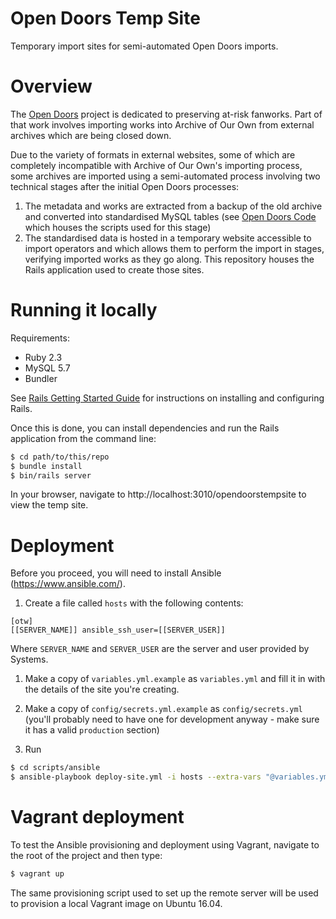 # Open Doors Temp Site
Temporary import sites for semi-automated Open Doors imports.

# Overview
The [Open Doors](http://opendoors.transformativeworks.org/) project is dedicated to preserving at-risk fanworks. Part of 
that work involves importing works into Archive of Our Own from external archives which are being closed down. 

Due to the variety of formats in external websites, some of which are completely incompatible with Archive of Our Own's
importing process, some archives are imported using a semi-automated process involving two technical stages after the
initial Open Doors processes:

1. The metadata and works are extracted from a backup of the old archive and converted into standardised MySQL tables 
(see [Open Doors Code](https://github.com/otwcode/open-doors-code) which houses the scripts used for this stage)
1. The standardised data is hosted in a temporary website accessible to import operators and which allows them to 
perform the import in stages, verifying imported works as they go along. This repository houses the Rails application 
used to create those sites.

# Running it locally
Requirements:
- Ruby 2.3
- MySQL 5.7
- Bundler

See [Rails Getting Started Guide](http://guides.rubyonrails.org/getting_started.html) for instructions on installing and configuring Rails.

Once this is done, you can install dependencies and run the Rails application from the command line:
```bash
$ cd path/to/this/repo
$ bundle install
$ bin/rails server
``` 

In your browser, navigate to http://localhost:3010/opendoorstempsite to view the temp site.

# Deployment
Before you proceed, you will need to install Ansible (https://www.ansible.com/).

1. Create a file called `hosts` with the following contents:
```
[otw]
[[SERVER_NAME]] ansible_ssh_user=[[SERVER_USER]]
```
Where `SERVER_NAME` and `SERVER_USER` are the server and user provided by Systems. 

1. Make a copy of `variables.yml.example` as `variables.yml` and fill it in with the details 
of the site you're creating.

1. Make a copy of `config/secrets.yml.example` as `config/secrets.yml` (you'll probably need to have one for development 
anyway - make sure it has a valid `production` section)

1. Run 
```bash
$ cd scripts/ansible
$ ansible-playbook deploy-site.yml -i hosts --extra-vars "@variables.yml"
```

# Vagrant deployment
To test the Ansible provisioning and deployment using Vagrant, navigate to the root of the project and then type:

```bash
$ vagrant up
```

The same provisioning script used to set up the remote server will be used to provision a local Vagrant image on Ubuntu 16.04.
